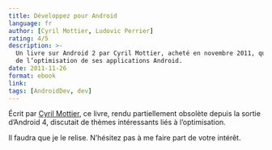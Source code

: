 ```yaml
---
title: Développez pour Android
language: fr
author: [Cyril Mottier, Ludovic Perrier]
rating: 4/5
description: >-
  Un livre sur Android 2 par Cyril Mottier, acheté en novembre 2011, qui parle
  de l’optimisation de ses applications Android. 
date: 2011-11-26
format: ebook
link: 
tags: [AndroidDev, dev]
---
```


Écrit par [Cyril Mottier](http://cyrilmottier.com), ce livre, rendu
partiellement obsolète depuis la sortie d’Android 4, discutait de thèmes
intéressants liés à l’optimisation.

Il faudra que je le relise. N’hésitez pas à me faire part de votre intérêt. 